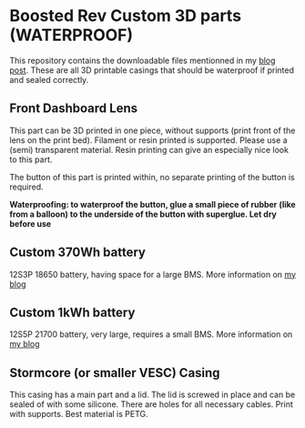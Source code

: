 # Boosted Rev Custom 3D parts (WATERPROOF)

This repository contains the downloadable files mentionned in my [blog post](https://michael-castiau.blogspot.com/2021/05/boosted-rev-battery-replacement.html).
These are all 3D printable casings that should be waterproof if printed and sealed correctly.

## Front Dashboard Lens

This part can be 3D printed in one piece, without supports (print front of the lens on the print bed). 
Filament or resin printed is supported. Please use a (semi) transparent material. Resin printing can give an especially nice look to this part.

The button of this part is printed within, no separate printing of the button is required.

**Waterproofing: to waterproof the button, glue a small piece of rubber (like from a balloon) to the underside of the button with superglue. Let dry before use**

## Custom 370Wh battery

12S3P 18650 battery, having space for a large BMS. More information on [my blog](https://michael-castiau.blogspot.com/2022/04/boosted-rev-custom-battery-3d-parts.html)

## Custom 1kWh battery

12S5P 21700 battery, very large, requires a small BMS. More information on [my blog](https://michael-castiau.blogspot.com/2022/04/boosted-rev-custom-battery-3d-parts.html)

## Stormcore (or smaller VESC) Casing

This casing has a main part and a lid. The lid is screwed in place and can be sealed of with some silicone. There are holes for all necessary cables. Print with supports. Best material is PETG.
